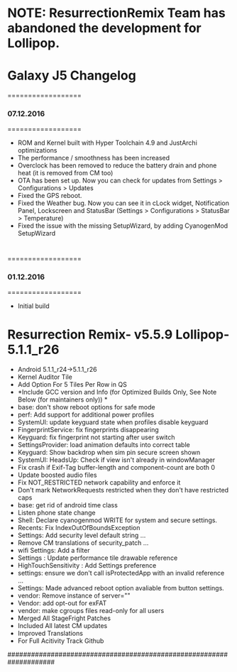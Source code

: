 # NOTE: ResurrectionRemix Team has abandoned the development for Lollipop.

#

# Galaxy J5 Changelog


==================
###  07.12.2016
==================

- ROM and Kernel built with Hyper Toolchain 4.9 and JustArchi optimizations
- The performance / smoothness has been increased
- Overclock has been removed to reduce the battery drain and phone heat (it is removed from CM too)
- OTA has been set up. Now you can check for updates from Settings > Configurations > Updates
- Fixed the GPS reboot.
- Fixed the Weather bug. Now you can see it in cLock widget, Notification Panel, Lockscreen and StatusBar (Settings > Configurations > StatusBar > Temperature)
- Fixed the issue with the missing SetupWizard, by adding CyanogenMod SetupWizard

#

==================
###  01.12.2016
==================

- Initial build


#
#
#

 
 
# Resurrection Remix- v5.5.9  Lollipop-5.1.1_r26

- Android 5.1.1_r24->5.1.1_r26
- Kernel Auditor Tile
- Add Option For 5 Tiles Per Row in QS
- *Include GCC version and Info (for Optimized Builds Only, See Note Below (for maintainers only)) *
- base: don't show reboot options for safe mode 
- perf: Add support for additional power profiles 
- SystemUI: update keyguard state when profiles disable keyguard 
- FingerprintService: fix fingerprints disappearing 
- Keyguard: fix fingerprint not starting after user switch 
- SettingsProvider: load animation defaults into correct table 
- Keyguard: Show backdrop when sim pin secure screen shown
- SystemUI: HeadsUp: Check if view isn't already in windowManager
- Fix crash if Exif-Tag buffer-length and component-count are both 0 
- Update boosted audio files
- Fix NOT_RESTRICTED network capability and enforce it
- Don't mark NetworkRequests restricted when they don't have restricted caps
- base: get rid of android time class
- Listen phone state change 
- Shell: Declare cyanogenmod WRITE for system and secure settings.
- Recents: Fix IndexOutOfBoundsException
- Settings: Add security level default string …
- Remove CM translations of security_patch …
- wifi Settings: Add a filter 
- Settings : Update performance tile drawable reference
- HighTouchSensitivity : Add Settings preference 
- settings: ensure we don't call isProtectedApp with an invalid reference … 
- Settings: Made advanced reboot option avaliable from button settings. 
- vendor: Remove instance of server="" 
- Vendor: add opt-out for exFAT
- vendor: make cgroups files read-only for all users
- Merged All StageFright Patches
- Included All latest CM updates
- Improved Translations
- For Full Acitivity Track Github


####################################################################
